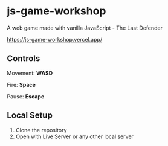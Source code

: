 # js-game-workshop
A web game made with vanilla JavaScript - The Last Defender

https://js-game-workshop.vercel.app/

**Controls**
---


Movement: **WASD**

Fire: **Space**

Pause: **Escape**

Local Setup
---
1. Clone the repository
2. Open with Live Server or any other local server

